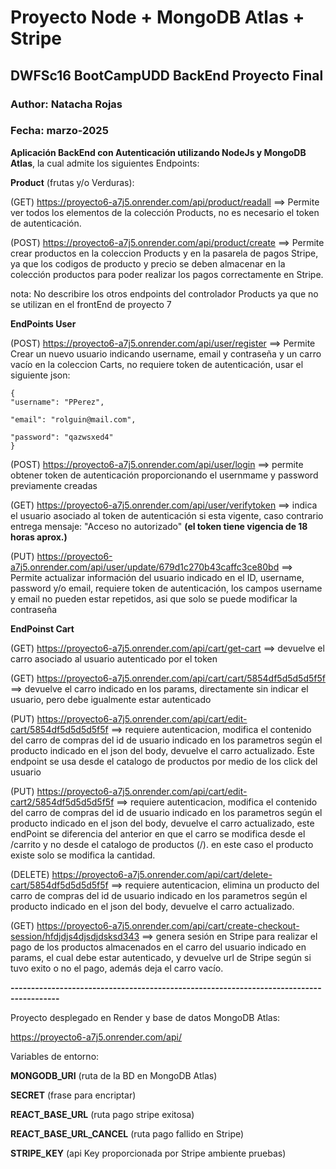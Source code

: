 # Proyecto Node + MongoDB Atlas + Stripe
## DWFSc16 BootCampUDD BackEnd Proyecto Final

### Author: Natacha Rojas
### Fecha: marzo-2025

**Aplicación BackEnd con Autenticación utilizando NodeJs y MongoDB Atlas**, la cual admite los siguientes Endpoints:

**Product** (frutas y/o Verduras):

(GET) https://proyecto6-a7j5.onrender.com/api/product/readall ==> Permite ver todos los elementos de la colección Products, no es necesario el token de autenticación.

(POST) https://proyecto6-a7j5.onrender.com/api/product/create ==> Permite crear productos en la coleccion Products y en la pasarela de pagos Stripe, ya que los codigos de producto y precio se deben almacenar en la colección productos para poder realizar los pagos correctamente en Stripe.

nota: No describire los otros endpoints del controlador Products ya que no se utilizan en el frontEnd de proyecto 7

**EndPoints User**

(POST) https://proyecto6-a7j5.onrender.com/api/user/register ==> Permite Crear un nuevo usuario indicando username, email y contraseña y un carro vacío en la coleccion Carts, no requiere token de autenticación, usar el siguiente json:

    {    
    "username": "PPerez",

    "email": "rolguin@mail.com",

    "password": "qazwsxed4"
    }

(POST) https://proyecto6-a7j5.onrender.com/api/user/login ==> permite obtener token de autenticación proporcionando el usernmame y password previamente creadas

(GET) https://proyecto6-a7j5.onrender.com/api/user/verifytoken ==> indica el usuario asociado al token de autenticación si esta vigente, caso contrario entrega mensaje: "Acceso no autorizado"
**(el token tiene vigencia de 18 horas aprox.)**

(PUT) https://proyecto6-a7j5.onrender.com/api/user/update/679d1c270b43caffc3ce80bd ==> Permite actualizar información del usuario indicado en el ID, username, password y/o email, requiere token de autenticación, los campos username y email no pueden estar repetidos, asi que solo se puede modificar la contraseña

**EndPoinst Cart**

(GET) https://proyecto6-a7j5.onrender.com/api/cart/get-cart ==> devuelve el carro asociado al usuario autenticado por el token

(GET) https://proyecto6-a7j5.onrender.com/api/cart/cart/5854df5d5d5d5f5f ==> devuelve el carro indicado en los params, directamente sin indicar el usuario, pero debe igualmente estar autenticado

(PUT) https://proyecto6-a7j5.onrender.com/api/cart/edit-cart/5854df5d5d5d5f5f ==> requiere autenticacion, modifica el contenido del carro de compras del id de usuario indicado en los parametros según el producto indicado en el json del body, devuelve el carro actualizado. Este endpoint se usa desde el catalogo de productos por medio de los click del usuario

(PUT) https://proyecto6-a7j5.onrender.com/api/cart/edit-cart2/5854df5d5d5d5f5f ==> requiere autenticacion, modifica el contenido del carro de compras del id de usuario indicado en los parametros según el producto indicado en el json del body, devuelve el carro actualizado, este endPoint se diferencia del anterior en que el carro se modifica desde el /carrito y no desde el catalogo de productos (/). en este caso el producto existe solo se modifica la cantidad.

(DELETE) https://proyecto6-a7j5.onrender.com/api/cart/delete-cart/5854df5d5d5d5f5f ==> requiere autenticacion, elimina un producto del carro de compras del id de usuario indicado en los parametros según el producto indicado en el json del body, devuelve el carro actualizado.

(GET) https://proyecto6-a7j5.onrender.com/api/cart/create-checkout-session/hfdjdjs4djsdjdsksd343 ==> genera sesión en Stripe para realizar el pago de los productos almacenados en el carro del usuario indicado en params, el cual debe estar autenticado, y devuelve url de Stripe según si tuvo exito o no el pago, además deja el carro vacío.

**----------------------------------------------------------------------------------------**

Proyecto desplegado en Render y base de datos MongoDB Atlas:

https://proyecto6-a7j5.onrender.com/api/

Variables de entorno:

**MONGODB_URI**  (ruta de la BD en MongoDB Atlas)

**SECRET** (frase para encriptar)

**REACT_BASE_URL** (ruta pago stripe exitosa)

**REACT_BASE_URL_CANCEL** (ruta pago fallido en Stripe)

**STRIPE_KEY** (api Key proporcionada por Stripe ambiente pruebas)



